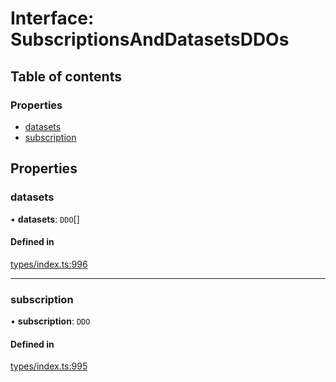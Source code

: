 # Interface: SubscriptionsAndDatasetsDDOs

## Table of contents

### Properties

- [datasets](SubscriptionsAndDatasetsDDOs.md#datasets)
- [subscription](SubscriptionsAndDatasetsDDOs.md#subscription)

## Properties

### datasets

• **datasets**: `DDO`[]

#### Defined in

[types/index.ts:996](https://github.com/nevermined-io/react-components/blob/aeff03c/catalog/src/types/index.ts#L996)

___

### subscription

• **subscription**: `DDO`

#### Defined in

[types/index.ts:995](https://github.com/nevermined-io/react-components/blob/aeff03c/catalog/src/types/index.ts#L995)
